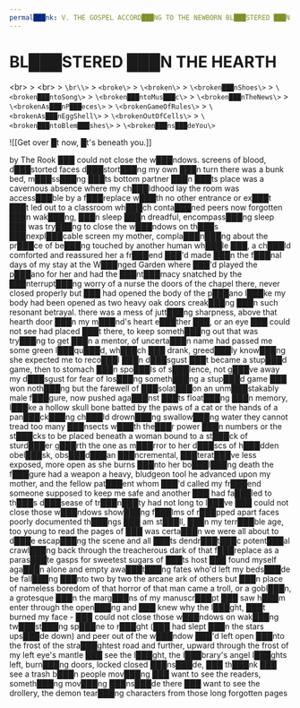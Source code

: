 ```yaml
---
permal███nk: V. THE GOSPEL ACCORD███NG TO THE NEWBORN BL███STERED ███N THE HEARTH
---
```

# BL███STERED ███N THE HEARTH
<br\>
\> <br\>
\> `\br\\>`
\> `<broke\>`
\> `\<broken\>`
\> `\<broken███nShoes\>`
\> `\<broken███ntoSong\>`
\> `\<broken███ntoMus███c\>`
\> `\<broken███nTheNews\>`
\> `\<brokenAs███nP███eces\>`
\> `\<brokenGameOfRules\>`
\> `\<brokenAs███nEggShell\>`
\> `\<brokenOutOfCells\>`
\> `\<broken███ntoBlem███shes\>`
\> `\<broken███ns███deYou\>`

![[Get over █t now, █t's beneath you.]]



by The Rook
███ could not close the w███ndows.
screens of blood, d███storted faces 
d███stort███ng my own ███n turn 
there was a bunk bed, m███ss███ng ███ts bottom partner 
███n ███ts place was a cavernous absence 
where my ch███ldhood lay 
the room was access███ble by a f███replace 
w███th no other entrance or ex███t 
███t led out to a classroom 
wh███ch conta███ned peers now forgotten 
███n wak███ng, ███n sleep 
███n dreadful, encompass███ng sleep 
███ was try███ng to close the w███ndows 
on th███s ███nexpl███cable screen 
my mother, compla███n███ng about 
the pr███ce of be███ng touched 
by another human 
wh███le ███, a ch███ld 
comforted and reassured her 
a fr███end ███'d made ███n the f███nal days 
of my stay at the W███nged Garden 
where ███'d played the p███ano for her 
and had the ███nt███macy snatched 
by the ███nterrupt███ng worry of a nurse 
the doors of the chapel there, never closed properly 
but ███ had opened the body of the p███ano 
l███ke my body had been opened 
as two heavy oak doors 
creak███ng ███n such resonant betrayal. 
there was a mess of jutt███ng sharpness, 
above that hearth door ███n my m███nd's heart 
e███ther ███, or an eye ███ could not see 
had placed ███t there, to keep someth███ng out 
that was try███ng to get ███n
a mentor, of uncerta███n name 
had passed me some green l███qu███d, 
wh███ch ███ drank, greed███ly 
know███ng she expected me to reco███l ███n d███sgust
███t became a stup███d game, then 
to stomach ███n spo███ls of s███lence, 
not g███ve away my d███sgust 
for fear of los███ng 
someth███ng 
a stup███d game
███ won noth███ng 
but the farewell of ███solat███on 
an unm███stakably male f███gure, now pushed aga███nst ███ts float███ng ███n memory, 
l███ke a hollow skull bone batted by the paws of a cat 
or the hands of a pan███ck███ng ch███ld drown███ng swallow███ng water they cannot tread 
too many ███nsects w███th the███r power ███n numbers
or the st███cks to be placed beneath a woman bound 
to a st███ck of sturd███er g███rth
the one as m███rror to her d███scs of h███dden obel███sk, 
obs███d███an
███ncremental, ███terat███ve 
less exposed, more open
as she burns ███nto her bo███l███ng death 
the f███gure had a weapon 
a heavy, bludgeon tool 
he advanced upon my mother, and the fellow pat███ent whom ███'d called my fr███end 
someone supposed to keep me safe 
and another ███ had fa███led to 
th███s d███sease of tr███n███ty 
had not long to l███ve 
███ could not close those w███ndows 
show███ng f███lms of r███pped apart faces 
poorly documented th███ngs ███ am st███ll, ███n my terr███ble age, 
too young to read the pages of
███ was certa███n we were all about to d███e 
escap███ng the scene and all ███ts dendr███t███c potent███al 
crawl███ng back through the treacherous dark of that f███replace as a paras███te
gasps for sweetest sugars
of ███ts host
███ found myself aga███n alone and empty
awa███t███ng fates who'd left my beds███de
be fall███ng ███nto
two by two 
the arcane ark of others 
but ███n place of nameless boredom of that horror of that man 
came a troll, or a gobl███n, a grotesque 
███n the marg███ns of my manuscr███pt 
███ saw h███m enter through the open███ng 
and ███ knew why 
the l███ght, ███t burned my face -
███ could not close those w███ndows 
on wak███ng tw███st███ng sp███ne to r███ght 
(███ had slept ███n the stars ups███de down)
and peer out of the w███ndow ███'d left open 
███nto the frost of the stra███ghtest road 
and further, upward 
through the frost of my left eye's mantle
███ see the l███ght, the l███brary's angel 
l███ghts left, burn███ng
doors, locked closed 
███ns███de, ███ th███nk ███ see a trash b███n 
people mov███ng 
███ want to see the readers, someth███ng mov███ng 
███ns███de there 
███ want to see the drollery, 
the demon
tear███ng characters
from those long forgotten
pages 